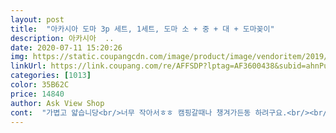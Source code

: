 ```yaml
---
layout: post 
title:  "아카시아 도마 3p 세트, 1세트, 도마 소 + 중 + 대 + 도마꽂이" 
description: 아카시아  ..
date: 2020-07-11 15:20:26 
img: https://static.coupangcdn.com/image/product/image/vendoritem/2019/04/12/3476110338/2fe7d3fa-80dc-4de0-84c7-0ca72729ac0a.jpg 
linkUrl: https://link.coupang.com/re/AFFSDP?lptag=AF3600438&subid=ahnPublicAsk&pageKey=57798316&itemId=200419332&vendorItemId=3476110338&traceid=V0-113-6e1400f2f5519aaa 
categories: [1013] 
color: 35B62C 
price: 14840 
author: Ask View Shop 
cont:  "가볍고 얇습니당<br/>너무 작아서ㅎㅎ 캠핑갈때나 챙겨가든동 하려구요.<br/><br/>대신 세척은 판형태인 나무 도마가 훨씬 수월해요.<br/><br/>디자인 반영 70프로라 사용성은 거의 제쳐뒀는데<br/>받침대는 좀 어긋나게 조립돼서 밑에 틈이 있지만<br/>실리콘 도마 몇년 쓰다가 나무도마쓸려고 구매했어요.<br/><br/>실리콘 도마는 썰때 소음 감소도 있고<br/>실리콘은 밀면서 한번 자르면 가능했는데<br/>실리콘은 흐물거려 세척이 쫌 거슬려요.<br/><br/>실리콘인데 밑판은 단단한 도마가 있음 좋겠네요ㅜ<br/>실사용은 큰도마만 사용할 것 같아요.<br/><br/>쓸만합니당  보관도 좋습니당<br/>역시 칼자국이 금방 나는 편이예요.<br/><br/>요건 도마 보단 가구용같은 느낌이 있어요.<br/><br/>요런차이가 있어요.<br/><br/>음식이 다 썰리지만 나무도마는 딱딱한판이기에<br/>이도마는 솔찍히 오래 사용은 어려울것같아요.<br/><br/>이럴것같긴했고 디자인보고 산거라 할말은 없지만<br/>이사하면서 도마를 플레이팅용으로 잘못사서 찾아보다 구매하게 되었습니다.<br/> 도마가 가볍고 좀 통통튀는느낌은 있어요.<br/> 하지만 가격을 생각한다면 다른부분에서 장점이 많아요.<br/> 크기가 너무 크지않고 거치대덕분에 수납이 용이해요.<br/> 또 크기 용도별로 구분이가있는데 뭐 크게의미는없고 세가지 다양한크기의도마를 쓸수있어서 좋습니다.<br/> 고급 캄포도마는아니지만 가격이 저렴해서 12인가구 가볍게 쓸 전투용도마로 괜찮은 듯 합니다.<br/> 캠핑용으로도 괜찮아보이구요.<br/> 개인적으론 거치대바닥이 좀 미끄러워서 실리콘 조금 쏴줬더니 안미끄러지고좋네요 추천합니다 ㅎㅎ<br/>쟤료 올려놓고 써봤는데  약간 밀리긴합니다만<br/>전에 편백나무 도마는 그래도 오래 사용했는데<br/>제일 작은 도마는 사실상 음식썰때 사용은 안할 것 같긴해요<br/>참 요리용도로 쓰기엔 쪼끔 부족한감이 있는듯해요ㅎㅎ<br/>칼을 밀어자르고 당기면서 마무리를 해야 잘잘리네요.<br/><br/>칼자국 안나는 도마는 거의 없으니 일단은 그냥 쓰고있어요.<br/><br/>한번사용했는데도 어마한 칼자국이ㅎㅎ<br/>흔한 20대 직장인이에요.<br/><br/>희안하게 크게 덜컹거리지 않아서 잘쓰고 있어요.<br/><br/>" 
---
```

